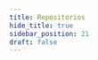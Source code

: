 ```yaml
---
title: Repositorios
hide_title: true
sidebar_position: 21
draft: false
---
```


<!-- 
![Encabezado](https://firebasestorage.googleapis.com/v0/b/modulo-b3e1a.appspot.com/o/General%2Fimagenes%2Flogo%20sena%202.png?alt=media&token=f8400ade-f50e-4175-8ff1-d69a8bc9a180&_gl=1*16uk2ow*_ga*MTE3MTQwMjUxOS4xNjk2MjYzMDI3*_ga_CW55HF8NVT*MTY5ODk3NTI5MS41LjEuMTY5ODk3NTgyNy42MC4wLjA.)

# **REPOSITORIO TÉCNICO PROYECTO AXÓN SCPS-10974.**
## ÍNDICE DE COMPONENTES POR MÓDULOS:

### 1. PLATAFORMA:.
- 1.1. [Planos generales.](\Repositorios\Planos)
- 1.2. [Beelink SER5 Pro.](\Repositorios\Micro_PC)
- 1.3. [Monitor.](\Repositorios\Monitor)
- 1.4. [Teclado y Mouse.](\Repositorios\Teclado_Mouse)
- 1.5. [Osciloscopio 3 en 1.](\\Repositorios\Osciloscopio)
- 1.6. [Fuente suicheada cuadruple.](\Repositorios\Fuente)
- 1.7. [Componentes comunes, de interconexión y ensamblaje.](\Repositorios\comunes)

### 2. ARDUINO:.
- 2.1. [Arduino™ MKR WiFi 1010.](\Repositorios\MKR_WIFI_1010)
- 2.2. [Mega 2560 versión PRO Mini.](\Repositorios\Mega_2560)

### 3. ESP-32.
- 3.1. [ESP32-C6-DevKitM-1.](\Repositorios\C6-DevKitM-1)
- 3.2. [ESP32-C6-DevKitC-1.](\Repositorios\C6-DevKitC-1)
- 3.3. [ESP32-C6.](\Repositorios\C6)
- 3.4. [ESP32-H2-DevKitM-1.](\Repositorios\H2-DevKitM-1)

### 4. STM-32.
- 4.1. [STM32 Nucleo-F411RE.](\Repositorios\Nucleo-F411RE) 
- 4.2. [STM32H750VBT6.](\Repositorios\STM32H750VBT6)
- 4.3. [STM8STM32 STLINK.](\Repositorios\STM8STM32)

### 5. RASPBERRY PI.
- 5.1. [Pico W.](\Repositorios\Pico) 
- 5.2. [Orange Pi 5 8GB RAM.](\Repositorios\Orange)
- 5.3. [Unidad de estado sólido SSD.](\Repositorios\SSD)

### 6. MICROCHIP.
- 6.1. [SAM D21.](\Repositorios\SAM_D21)
- 6.2. [EV10N93A - PIC32CM MC00.](\Repositorios\EV10N93A) 

### 7. MICROCHIP.
- 7.1. [Tang Nano-Placa de desarrollo 9K FPGA.](\Repositorios\Tang)

### 8. PROTOCOLOS IoT:.
- 8.1. [Antena LORA.](\Repositorios\Antena)
- 8.2. [Módulo inalámbrico LoRa LLCC68.](\Repositorios\LLCC68)
- 8.3. [Seeed Studio XIAO ESP32C3.](\Repositorios\ESP32C3)
- 8.4. [Seeed Studio XIAO nRF52840.](\Repositorios\nRF52840)
- 8.5. [Seeed Studio XIAO nRF52840 Sense.](\Repositorios\Sense)
- 8.6. [Seeeduino-microcontrolador tipo C XIAO. Tipo 1.](\Repositorios\C_XIAO)
- 8.7. [XIAO Expansion Board.](\Repositorios\IAO_expansion_Board)
- 8.8. [XIAO Grove Shield.](\Repositorios\XIAO_Grove_Shield)

### 9. ENTRADAS DIGITALES.
- 9.1. [Teclado matricial.](\Repositorios\Teclado_Matricial)
- 9.2. [Pulsador.](\Repositorios\Pulsador)
- 9.3. [Suiche 4 posiciones.](\Repositorios\Suiche_4_Pos)

### 10. SALIDAS DIGITALES:.
- 10.1. [LED RGB 5mm Cátodo común.](https://firebasestorage.googleapis.com/v0/b/modulo-b3e1a.appspot.com/o/General%2Fimagenes%2Fled%20rgb%20catodo%20comun.png?alt=media&token=a6bcc586-986b-414d-86bf-4ad2dab2bf6d&_gl=1*eht9o9*_ga*MTE3MTQwMjUxOS4xNjk2MjYzMDI3*_ga_CW55HF8NVT*MTY5ODk1OTI0NC40LjEuMTY5ODk1OTM3NC41MS4wLjA.)
- 10.2. [Módulo LED WS2812 5050 RGB.](\Repositorios\WS2812)
- 10.3. [Display 7 seg. x 4 A.C. rojO.](\Repositorios\Display7-4AC)
- 10.4. [Display 7 segmentos ánodo común verde.](\Repositorios\DisplayAC)
- 10.5. [Display 7 seg. cátodo común verde.](\Repositorios\DisplayCC)
- 10.6. [Transistor 2N2222.](\Repositorios\2N2222)
- 10.7. [LED 5mm Alta Intensidad Verde.](https://firebasestorage.googleapis.com/v0/b/modulo-b3e1a.appspot.com/o/General%2Fimagenes%2Fled%205%20mm%20alta%20intensidad%20verde.png?alt=media&token=d1607456-2a87-4fce-9e6e-5d00fd3dc848&_gl=1*vcwnlq*_ga*MTE3MTQwMjUxOS4xNjk2MjYzMDI3*_ga_CW55HF8NVT*MTY5ODk1OTI0NC40LjEuMTY5ODk1OTY2OS41Mi4wLjA.)

### 11. LCD:.
- 11.1. [Display LCD caracteres 4x20 Azul.](\Repositorios\LCD4x20AzUL)
- 11.2. [Conversor I2C para LCDs 16x2-20x4.](\Repositorios\I2C-LCD)
- 11.3. [Módulo Display OLED 1.3 pulgadas.](\Repositorios\OLED1.3In)
- 11.4. [Módulo OLED de 0,91.](\Repositorios\OLED0.91In)
- 11.5. [WS2812 LED 5050 RGB 8x8 64 LED.](\Repositorios\WS2812)

### 12. RELÉ:.
- 12.1. [Tarjeta con 4 relevos optocoplada 5V.](\Repositorios\4RELOPT)
- 12.2. [Driver Dual Motor DC TB6612FNG.](\Repositorios\TB6612FNG)
- 12.3. [Driver Darlington de corriente de 8 canales.](\Repositorios\DriverDRL8Canales)
- 12.4. [Módulo de relé para Arduino.](\Repositorios\REL_Arduino)

### 13. RFID:.
- 13.1. [Kit Lector/Escritor RFID MFRC522.](\Repositorios\MFRC522)
- 13.2. [Llavero RFiD 13.56MHz.](\Repositorios\RFiD)

### 14. MOTOR PAP:.
- 14.1. [Motor paso a paso NEMA 17 4.8V, 1.5A.](\Repositorios\Nema)
- 14.2. [Controlador motor paso a paso A4988.](\Repositorios\A4988)
- 14.3. [Acople metálico para motor con brida M-5X22.](https://firebasestorage.googleapis.com/v0/b/modulo-b3e1a.appspot.com/o/General%2Fimagenes%2Facople%20metalico%20para%20motor%20con%20brida.png?alt=media&token=b582ac25-0bb7-48d0-87e4-ae551bd36b68&_gl=1*gif03p*_ga*MTE3MTQwMjUxOS4xNjk2MjYzMDI3*_ga_CW55HF8NVT*MTY5ODk1OTI0NC40LjEuMTY5ODk2MDc4MS41NS4wLjA.)
- 14.4. [Soporte plástico para motor Paso a Paso NEMA 17.](https://firebasestorage.googleapis.com/v0/b/modulo-b3e1a.appspot.com/o/General%2Fimagenes%2FBRACKET-NEMA17-P.jpg?alt=media&token=77589d86-d9ec-44ac-a922-a173898e04ec&_gl=1*19u8ovo*_ga*MTE3MTQwMjUxOS4xNjk2MjYzMDI3*_ga_CW55HF8NVT*MTY5ODk1OTI0NC40LjEuMTY5ODk2MDg5Ni41NS4wLjA.)
- 14.5. [Motor sin escobillas A2212 2212 2200KV 30A.](\Repositorios\A2212)

### 15. RFID:.
- 15.1. [Protoboard WISH 6.5x17.2cm con lamina.](\Repositorios\ProtoWISH)
- 15.2. [Protoboard transparente con adhesivo.](\Repositorios\Protransp)

### 16. PROTOCOLOS IoT:.
- 16.01. [Micrófono SPW2430 MEMS.](\Repositorios\PW2)
- 16.02. [Módulo de medición de Sensor Digital de temperatura y humedad.](\Repositorios\SDTH)
- 16.03. [APDS-9930 de detección sin contacto de proximidad integrada.](\Repositorios\APDS-9930)
- 16.04. [Módulo de Sensor de intensidad de luz analógica OPT101.](\Repositorios\OPT101)
- 16.05. [Módulo IIC I2C GY-521 MPU6050.](\Repositorios\MPU6050)
- 16.06. [Sensor de rango láser VL53L0X.](\Repositorios\L53L0X)
- 16.07. [Módulo de Sensor de magnetómetro de brújula.](\Repositorios\MSMB)
- 16.08. [Módulo de Radar de detección de presencia humana inteligente.](\Repositorios\MRDPHI)
- 16.09. [Sensor de Color RGB TCS34725.](\Repositorios\TCS34725)
- 16.10. [Módulo de Sensor de reconocimiento de gestos PAJ7620U2.](\Repositorios\PAJ7620U2)
- 16.11. [SVEML7700 Módulo de sensor de luz ambiental.](\Repositorios\SVEML7700)
- 16.12. [Módulo de rango ultrasónico integrado, control de vuelo.](\Repositorios\MRUICV)
- 16.13. [Sensor Digital de temperatura y humedad DHT21.](\Repositorios\DHT21)
- 16.14. [Módulo Codificador rotativo EC11 de 360 grados.](\Repositorios\EC11)
- 16.15. [Interruptor de 16 canales TTP224.](\Repositorios\TTP224)
- 16.16. [Módulo de Joystick XY de doble eje para Arduino.](\Repositorios\Joystick)
- 16.17. [Sensor ultrasónico SR04 HC-SR04.](\Repositorios\HC-SR04)
- 16.18. [Módulo de Sensor de frecuencia cardíaca, clic MAX30102.](\Repositorios\MAX30102)
- 16.19. [Módulo de micrófono Digital MEMS MP34DT01 PDM.](\Repositorios\MP34DT01)
- 16.20. [SINA231 IIC I2C interfaz bidireccional.](\Repositorios\SINA231)
- 16.21. [Mini Módulo de pantalla LED de tráfico para Arduino.](\Repositorios\MMPLTA)
- 16.22. [Tarjeta de expansión de almacenamiento Micro SD, tarjeta TF.](\Repositorios\TEAMSD)
- 16.23. [Módulo de memoria de reloj en tiempo Real para Arduino.](\Repositorios\MMRTR)
- 16.24. [Módulo de sensores Hall 3144E.](\Repositorios\3144E)
- 16.25. [Módulo de precisión ADS1115 ADS1015 I2C de 16 bits.](\Repositorios\ADS1115-ADS1015-I2C)
- 16.26. [Módulo de pantalla TFT LCD de 1,28 pulgadas.](\Repositorios\TFTLCD1,28)
- 16.27. [Pantalla IPS de 0,96/1,14 pulgadas, 3,3 V.](\Repositorios\IPS0,96)
- 16.28. [Placa de módulo LED TM1637.](\Repositorios\TM1637)
- 16.29. [Módulo de conversión de nivel lógico Digital.](\Repositorios\MCNLD)
- 16.30. [Convertidor de nivel lógico IIC I2C de 2/4/8 canales.](\Repositorios\IIC-I2C)
- 16.31. [Módulo de Sensor de velocidad infrarrojo IR.](\Repositorios\MSVI)
- 16.32. [Módulo convertidor de puerto serie MAX3232.](\Repositorios\MAX3232)
- 16.33. [Módulo MAX6675 + Sensor Termopar Tipo K.](\Repositorios\MAX6675)
- 16.34. [Módulo de pantalla LED Digital TM1637 de 4 Bits.](\Repositorios\pantTM1637)
- 16.35. [Módulo de reproducción de sonido de voz Arduino.](\Repositorios\MRSVA)
- 16.36. [Pantalla IPS TFT a todo Color, 1,3 pulgadas, 3,3.](\Repositorios\IPS-TFT1,3)
- 16.37. [Mini Motor de engranaje de Metal N20.](\Repositorios\N20)

### 17. PWM ANALÓGICO.
- 17.1. [LM324.](\Repositorios\LM324)
- 17.2. [Puente rectificador 1,5 A.](\Repositorios\PUENTER)
- 17.3. [Transistor 2N2222.](\Repositorios\2N2222)

### 18. PWM ANALÓGICO.
- 18.1. [Optoacoplador MOC3010.](\Repositorios\MOC3010)
- 18.2. [SCR TYN612.](\Repositorios\TYN612)

### 19. DRIVER TRANSISTOR BJT.
- 19.1. [Optoacoplador PC817.](\Repositorios\PC817)
- 19.2. [Transistor TIP 41C.](\Repositorios\TIP41C)

### 20. DRIVER TRANSISTOR MOSFET.
- 20.1. [Optoacoplador PC817.](\Repositorios\PC817)
- 20.2. [Transistor IRF 840.](\Repositorios\IRF840)

### 21. DRIVER TRANSISTOR IGBT.
- 21.1. [Optoacoplador HCPL3120.](\Repositorios\HCPL3120)
- 21.2. [Transistor GT50JR22.](\Repositorios\GT50JR22) -->